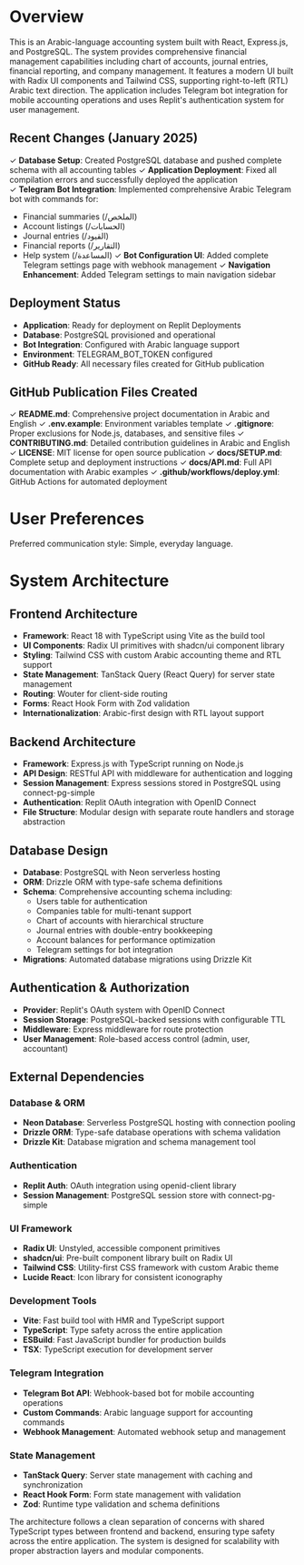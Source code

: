 # Overview

This is an Arabic-language accounting system built with React, Express.js, and PostgreSQL. The system provides comprehensive financial management capabilities including chart of accounts, journal entries, financial reporting, and company management. It features a modern UI built with Radix UI components and Tailwind CSS, supporting right-to-left (RTL) Arabic text direction. The application includes Telegram bot integration for mobile accounting operations and uses Replit's authentication system for user management.

## Recent Changes (January 2025)

✓ **Database Setup**: Created PostgreSQL database and pushed complete schema with all accounting tables
✓ **Application Deployment**: Fixed all compilation errors and successfully deployed the application  
✓ **Telegram Bot Integration**: Implemented comprehensive Arabic Telegram bot with commands for:
  - Financial summaries (/الملخص)
  - Account listings (/الحسابات) 
  - Journal entries (/القيود)
  - Financial reports (/التقارير)
  - Help system (/المساعدة)
✓ **Bot Configuration UI**: Added complete Telegram settings page with webhook management
✓ **Navigation Enhancement**: Added Telegram settings to main navigation sidebar

## Deployment Status
- **Application**: Ready for deployment on Replit Deployments
- **Database**: PostgreSQL provisioned and operational
- **Bot Integration**: Configured with Arabic language support
- **Environment**: TELEGRAM_BOT_TOKEN configured
- **GitHub Ready**: All necessary files created for GitHub publication

## GitHub Publication Files Created
✓ **README.md**: Comprehensive project documentation in Arabic and English
✓ **.env.example**: Environment variables template
✓ **.gitignore**: Proper exclusions for Node.js, databases, and sensitive files
✓ **CONTRIBUTING.md**: Detailed contribution guidelines in Arabic and English
✓ **LICENSE**: MIT license for open source publication
✓ **docs/SETUP.md**: Complete setup and deployment instructions
✓ **docs/API.md**: Full API documentation with Arabic examples
✓ **.github/workflows/deploy.yml**: GitHub Actions for automated deployment

# User Preferences

Preferred communication style: Simple, everyday language.

# System Architecture

## Frontend Architecture
- **Framework**: React 18 with TypeScript using Vite as the build tool
- **UI Components**: Radix UI primitives with shadcn/ui component library
- **Styling**: Tailwind CSS with custom Arabic accounting theme and RTL support
- **State Management**: TanStack Query (React Query) for server state management
- **Routing**: Wouter for client-side routing
- **Forms**: React Hook Form with Zod validation
- **Internationalization**: Arabic-first design with RTL layout support

## Backend Architecture
- **Framework**: Express.js with TypeScript running on Node.js
- **API Design**: RESTful API with middleware for authentication and logging
- **Session Management**: Express sessions stored in PostgreSQL using connect-pg-simple
- **Authentication**: Replit OAuth integration with OpenID Connect
- **File Structure**: Modular design with separate route handlers and storage abstraction

## Database Design
- **Database**: PostgreSQL with Neon serverless hosting
- **ORM**: Drizzle ORM with type-safe schema definitions
- **Schema**: Comprehensive accounting schema including:
  - Users table for authentication
  - Companies table for multi-tenant support
  - Chart of accounts with hierarchical structure
  - Journal entries with double-entry bookkeeping
  - Account balances for performance optimization
  - Telegram settings for bot integration
- **Migrations**: Automated database migrations using Drizzle Kit

## Authentication & Authorization
- **Provider**: Replit's OAuth system with OpenID Connect
- **Session Storage**: PostgreSQL-backed sessions with configurable TTL
- **Middleware**: Express middleware for route protection
- **User Management**: Role-based access control (admin, user, accountant)

## External Dependencies

### Database & ORM
- **Neon Database**: Serverless PostgreSQL hosting with connection pooling
- **Drizzle ORM**: Type-safe database operations with schema validation
- **Drizzle Kit**: Database migration and schema management tool

### Authentication
- **Replit Auth**: OAuth integration using openid-client library
- **Session Management**: PostgreSQL session store with connect-pg-simple

### UI Framework
- **Radix UI**: Unstyled, accessible component primitives
- **shadcn/ui**: Pre-built component library built on Radix UI
- **Tailwind CSS**: Utility-first CSS framework with custom Arabic theme
- **Lucide React**: Icon library for consistent iconography

### Development Tools
- **Vite**: Fast build tool with HMR and TypeScript support
- **TypeScript**: Type safety across the entire application
- **ESBuild**: Fast JavaScript bundler for production builds
- **TSX**: TypeScript execution for development server

### Telegram Integration
- **Telegram Bot API**: Webhook-based bot for mobile accounting operations
- **Custom Commands**: Arabic language support for accounting commands
- **Webhook Management**: Automated webhook setup and management

### State Management
- **TanStack Query**: Server state management with caching and synchronization
- **React Hook Form**: Form state management with validation
- **Zod**: Runtime type validation and schema definitions

The architecture follows a clean separation of concerns with shared TypeScript types between frontend and backend, ensuring type safety across the entire application. The system is designed for scalability with proper abstraction layers and modular components.